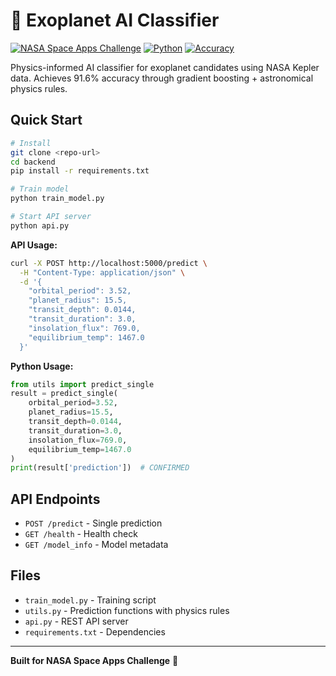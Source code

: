 # 🚀 Exoplanet AI Classifier

[![NASA Space Apps Challenge](https://img.shields.io/badge/NASA-Space%20Apps%20Challenge-blue)](https://www.spaceappschallenge.org/)
[![Python](https://img.shields.io/badge/Python-3.8+-blue.svg)](https://www.python.org/)
[![Accuracy](https://img.shields.io/badge/Accuracy-91.6%25-success)](metrics/metrics.json)

Physics-informed AI classifier for exoplanet candidates using NASA Kepler data. Achieves 91.6% accuracy through gradient boosting + astronomical physics rules.

## Quick Start

```bash
# Install
git clone <repo-url>
cd backend
pip install -r requirements.txt

# Train model
python train_model.py

# Start API server
python api.py
```

**API Usage:**
```bash
curl -X POST http://localhost:5000/predict \
  -H "Content-Type: application/json" \
  -d '{
    "orbital_period": 3.52,
    "planet_radius": 15.5,
    "transit_depth": 0.0144,
    "transit_duration": 3.0,
    "insolation_flux": 769.0,
    "equilibrium_temp": 1467.0
  }'
```

**Python Usage:**
```python
from utils import predict_single
result = predict_single(
    orbital_period=3.52,
    planet_radius=15.5,
    transit_depth=0.0144,
    transit_duration=3.0,
    insolation_flux=769.0,
    equilibrium_temp=1467.0
)
print(result['prediction'])  # CONFIRMED
```

## API Endpoints

- `POST /predict` - Single prediction
- `GET /health` - Health check
- `GET /model_info` - Model metadata

## Files

- `train_model.py` - Training script
- `utils.py` - Prediction functions with physics rules
- `api.py` - REST API server
- `requirements.txt` - Dependencies

---

**Built for NASA Space Apps Challenge** 🚀
